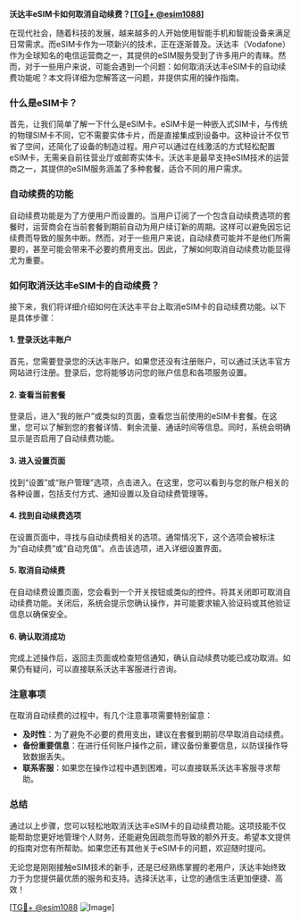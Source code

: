**沃达丰eSIM卡如何取消自动续费？[[TG💪+ @esim1088](https://t.me/s/esim1088)]**

在现代社会，随着科技的发展，越来越多的人开始使用智能手机和智能设备来满足日常需求。而eSIM卡作为一项新兴的技术，正在逐渐普及。沃达丰（Vodafone）作为全球知名的电信运营商之一，其提供的eSIM服务受到了许多用户的青睐。然而，对于一些用户来说，可能会遇到一个问题：如何取消沃达丰eSIM卡的自动续费功能呢？本文将详细为您解答这一问题，并提供实用的操作指南。

### 什么是eSIM卡？

首先，让我们简单了解一下什么是eSIM卡。eSIM卡是一种嵌入式SIM卡，与传统的物理SIM卡不同，它不需要实体卡片，而是直接集成到设备中。这种设计不仅节省了空间，还简化了设备的制造过程。用户可以通过在线激活的方式轻松配置eSIM卡，无需亲自前往营业厅或邮寄实体卡。沃达丰是最早支持eSIM技术的运营商之一，其提供的eSIM服务涵盖了多种套餐，适合不同的用户需求。

### 自动续费的功能

自动续费功能是为了方便用户而设置的。当用户订阅了一个包含自动续费选项的套餐时，运营商会在当前套餐到期前自动为用户续订新的周期。这样可以避免因忘记续费而导致的服务中断。然而，对于一些用户来说，自动续费可能并不是他们所需要的，甚至可能会带来不必要的费用支出。因此，了解如何取消自动续费功能显得尤为重要。

### 如何取消沃达丰eSIM卡的自动续费？

接下来，我们将详细介绍如何在沃达丰平台上取消eSIM卡的自动续费功能。以下是具体步骤：

#### 1. 登录沃达丰账户

首先，您需要登录您的沃达丰账户。如果您还没有注册账户，可以通过沃达丰官方网站进行注册。登录后，您将能够访问您的账户信息和各项服务设置。

#### 2. 查看当前套餐

登录后，进入“我的账户”或类似的页面，查看您当前使用的eSIM卡套餐。在这里，您可以了解到您的套餐详情、剩余流量、通话时间等信息。同时，系统会明确显示是否启用了自动续费功能。

#### 3. 进入设置页面

找到“设置”或“账户管理”选项，点击进入。在这里，您可以看到与您的账户相关的各种设置，包括支付方式、通知设置以及自动续费管理等。

#### 4. 找到自动续费选项

在设置页面中，寻找与自动续费相关的选项。通常情况下，这个选项会被标注为“自动续费”或“自动充值”。点击该选项，进入详细设置界面。

#### 5. 取消自动续费

在自动续费设置页面，您会看到一个开关按钮或类似的控件。将其关闭即可取消自动续费功能。关闭后，系统会提示您确认操作，并可能要求输入验证码或其他验证信息以确保安全。

#### 6. 确认取消成功

完成上述操作后，返回主页面或检查短信通知，确认自动续费功能已成功取消。如果仍有疑问，可以直接联系沃达丰客服进行咨询。

### 注意事项

在取消自动续费的过程中，有几个注意事项需要特别留意：

- **及时性**：为了避免不必要的费用支出，建议在套餐到期前尽早取消自动续费。
- **备份重要信息**：在进行任何账户操作之前，建议备份重要信息，以防误操作导致数据丢失。
- **联系客服**：如果您在操作过程中遇到困难，可以直接联系沃达丰客服寻求帮助。

### 总结

通过以上步骤，您可以轻松地取消沃达丰eSIM卡的自动续费功能。这项技能不仅能帮助您更好地管理个人财务，还能避免因疏忽而导致的额外开支。希望本文提供的指南对您有所帮助。如果您还有其他关于eSIM卡的问题，欢迎随时提问。

无论您是刚刚接触eSIM技术的新手，还是已经熟练掌握的老用户，沃达丰始终致力于为您提供最优质的服务和支持。选择沃达丰，让您的通信生活更加便捷、高效！

[[TG💪+ @esim1088](https://t.me/s/esim1088) ![Image](https://i.postimg.cc/4NQfJmqS/Snipaste-2025-05-13-00-14-12.png)]